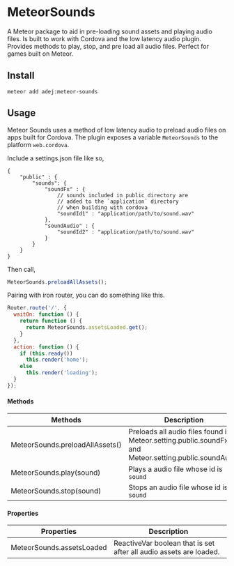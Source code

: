 # MeteorSounds

A Meteor package to aid in pre-loading sound assets and playing audio files. Is built to work with Cordova and the low latency audio plugin. Provides methods to play, stop, and pre load all audio files. Perfect for games built on Meteor.

## Install

`meteor add adej:meteor-sounds`

## Usage

Meteor Sounds uses a method of low latency audio to preload audio files on apps built for Cordova. The plugin exposes a variable `MeteorSounds` to the platform `web.cordova`.

Include a settings.json file like so,
```
{
    "public" : {
        "sounds": {
            "soundFx" : {
                // sounds included in public directory are
                // added to the `application` directory
                // when building with cordova
                "soundId1" : "application/path/to/sound.wav"
            },
            "soundAudio" : {
                "soundId2" : "application/path/to/sound.wav"
            }
        }
    }
}
```

Then call,

```javascript
MeteorSounds.preloadAllAssets();
```

Pairing with iron router, you can do something like this.

```javascript
Router.route('/', {
  waitOn: function () {
    return function () {
      return MeteorSounds.assetsLoaded.get();
    }
  },
  action: function () {
    if (this.ready())
      this.render('home');
    else
      this.render('loading');
  }
});
```

#### Methods
| Methods | Description |
| ------- | ----------- |
| MeteorSounds.preloadAllAssets() | Preloads all audio files found in Meteor.setting.public.soundFx and Meteor.setting.public.soundAudio |
| MeteorSounds.play(sound) | Plays a audio file whose id is `sound` |
| MeteorSounds.stop(sound) | Stops an audio file whose id is `sound` |


#### Properties
| Properties | Description |
| ---------- | ----------- |
| MeteorSounds.assetsLoaded | ReactiveVar boolean that is set after all audio assets are loaded. |

